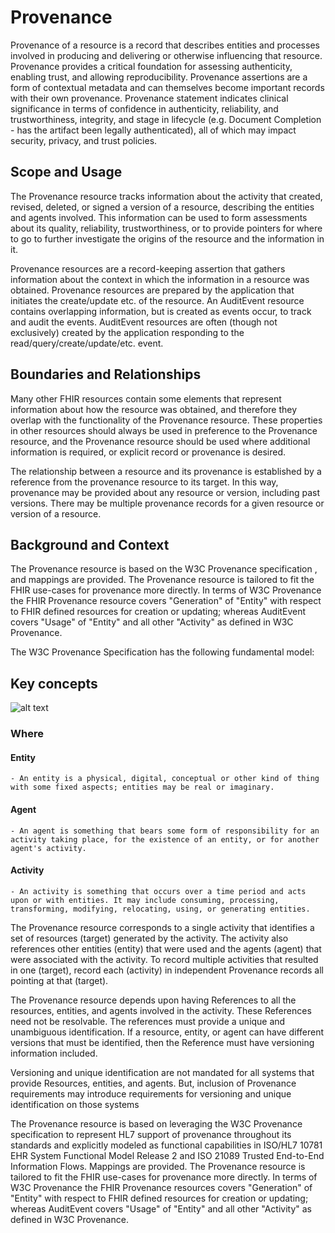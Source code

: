 # Provenance

Provenance of a resource is a record that describes entities and processes involved in producing and delivering or otherwise influencing that resource. Provenance provides a critical foundation for assessing authenticity, enabling trust, and allowing reproducibility. Provenance assertions are a form of contextual metadata and can themselves become important records with their own provenance. Provenance statement indicates clinical significance in terms of confidence in authenticity, reliability, and trustworthiness, integrity, and stage in lifecycle (e.g. Document Completion - has the artifact been legally authenticated), all of which may impact security, privacy, and trust policies.

## Scope and Usage

The Provenance resource tracks information about the activity that created, revised, deleted, or signed a version of a resource, describing the entities and agents involved. This information can be used to form assessments about its quality, reliability, trustworthiness, or to provide pointers for where to go to further investigate the origins of the resource and the information in it.

Provenance resources are a record-keeping assertion that gathers information about the context in which the information in a resource was obtained. Provenance resources are prepared by the application that initiates the create/update etc. of the resource. An AuditEvent resource contains overlapping information, but is created as events occur, to track and audit the events. AuditEvent resources are often (though not exclusively) created by the application responding to the read/query/create/update/etc. event.

## Boundaries and Relationships

Many other FHIR resources contain some elements that represent information about how the resource was obtained, and therefore they overlap with the functionality of the Provenance resource. These properties in other resources should always be used in preference to the Provenance resource, and the Provenance resource should be used where additional information is required, or explicit record or provenance is desired.

The relationship between a resource and its provenance is established by a reference from the provenance resource to its target. In this way, provenance may be provided about any resource or version, including past versions. There may be multiple provenance records for a given resource or version of a resource.

## Background and Context

The Provenance resource is based on the W3C Provenance specification , and mappings are provided. The Provenance resource is tailored to fit the FHIR use-cases for provenance more directly. In terms of W3C Provenance  the FHIR Provenance resource covers "Generation" of "Entity" with respect to FHIR defined resources for creation or updating; whereas AuditEvent covers "Usage" of "Entity" and all other "Activity" as defined in W3C Provenance.

The W3C Provenance Specification has the following fundamental model:

## Key concepts

![alt text](https://medcomdk.github.io/MedCom-FHIR-Communication/assets/images/provenance-key-concepts.png "Provenance key concepts")

### Where

#### Entity

    - An entity is a physical, digital, conceptual or other kind of thing with some fixed aspects; entities may be real or imaginary.

#### Agent

    - An agent is something that bears some form of responsibility for an activity taking place, for the existence of an entity, or for another agent's activity.

#### Activity

    - An activity is something that occurs over a time period and acts upon or with entities. It may include consuming, processing, transforming, modifying, relocating, using, or generating entities.

The Provenance resource corresponds to a single activity that identifies a set of resources (target) generated by the activity. The activity also references other entities (entity) that were used and the agents (agent) that were associated with the activity. To record multiple activities that resulted in one (target), record each (activity) in independent Provenance records all pointing at that (target).

The Provenance resource depends upon having References to all the resources, entities, and agents involved in the activity. These References need not be resolvable. The references must provide a unique and unambiguous identification. If a resource, entity, or agent can have different versions that must be identified, then the Reference must have versioning information included.

Versioning and unique identification are not mandated for all systems that provide Resources, entities, and agents. But, inclusion of Provenance requirements may introduce requirements for versioning and unique identification on those systems

The Provenance resource is based on leveraging the W3C Provenance specification to represent HL7 support of provenance throughout its standards and explicitly modeled as functional capabilities in ISO/HL7 10781 EHR System Functional Model Release 2 and ISO 21089 Trusted End-to-End Information Flows. Mappings are provided. The Provenance resource is tailored to fit the FHIR use-cases for provenance more directly. In terms of W3C Provenance the FHIR Provenance resources covers "Generation" of "Entity" with respect to FHIR defined resources for creation or updating; whereas AuditEvent covers "Usage" of "Entity" and all other "Activity" as defined in W3C Provenance.
